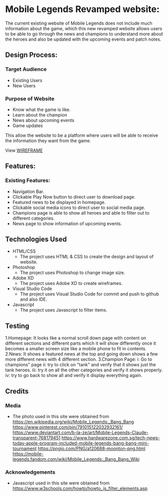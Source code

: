 # Mobile Legends Revamped website:
The current existing website of Mobile Legends does not include much information about the game, which this new
revamped website allows users to be able to go through the news and champions to understand more about the heroes
and also be updated with the upcoming events and patch notes.

## Design Process:
### Target Audience
- Existing Users
- New Users

### Purpose of Website
- Know what the game is like.
- Learn about the champion 
- News about upcoming events
- Game updates

This allow the website to be a platform where users will be able to receive the information they want from the game.

View [WIREFRAME](https://github.com/elginloh/Mobile-Legends-Website/blob/main/WIREFRAME/MLWIREFRAME.pdf)

## Features:
### Existing Features:
- Navigation Bar.
- Clickable Play Now button to direct user to download page.
- Featured news to be displayed in homepage.
- Clickable social media icons to direct user to social media page.
- Champions page is able to show all heroes and able to filter out to different categories.
- News page to show information of upcoming events.




## Technologies Used
- HTML/CSS
	- The project uses HTML & CSS to create the design and layout of website.
- Photoshop
	- The project uses Photoshop to change image size.
- Adobe XD
	- The project uses Adobe XD to create wireframes.
- Visual Studio Code
	- The project uses Visual Studio Code for commit and push to github and also IDE.
- Javascript
	- The project uses Javascript to filter items.

## Testing
1.Homepage:
It looks like a normal scroll down page with content on different sections and different parts which it will show differently once it becomes a smaller screen size like a mobile phone to fit in contents.
2.News:
It shows a featured news at the top and going down shows a few more different news with 4 different section.
3.Champion Page:
i: Go to champions" page
ii: try to click on "tank" and verify that it shows just the tank heroes.
iii: try it on all the other categories and verify it shows properly.
iv: try to go back to show all and verify it display everything again.

## Credits
### Media
- The photo used in this site were obtained from
https://en.wikipedia.org/wiki/Mobile_Legends:_Bang_Bang
https://www.pinterest.com/pin/791015122032932161/
https://www.deviantart.com/b-la-ze/art/Mobile-Legends-Claude-transparent-768179451
https://www.hardwarezone.com.sg/tech-news-today-apple-program-included-mobile-legends-bang-bang-mini-tournament
https://pngio.com/PNG/a120688-moonton-png.html
https://mobile-legends.fandom.com/wiki/Mobile_Legends:_Bang_Bang_Wiki

### Acknowledgements
- Javascript used in this site were obtained from
https://www.w3schools.com/howto/howto_js_filter_elements.asp